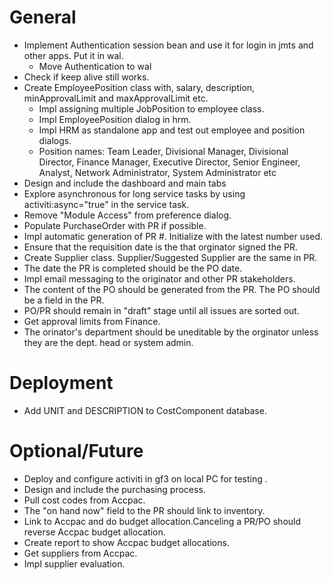 # General
- Implement Authentication session bean and use it for login in jmts and other apps.
  Put it in wal.
  * Move Authentication to wal
- Check if keep alive still works.
- Create EmployeePosition class with, salary, description, minApprovalLimit and
  maxApprovalLimit etc.
  * Impl assigning multiple JobPosition to employee class.
  * Impl EmployeePosition dialog in hrm.
  * Impl HRM as standalone app and test out employee and position dialogs.
  * Position names: Team Leader, Divisional Manager, Divisional Director, 
    Finance Manager, Executive Director, Senior Engineer, Analyst, 
    Network Administrator, System Administrator etc
- Design and include the dashboard and main tabs 
- Explore asynchronous for long service tasks by using activiti:async="true"
  in the service task.
- Remove "Module Access" from preference dialog.
- Populate PurchaseOrder with PR if possible. 
- Impl automatic generation of PR #. Initialize with the latest number used.
- Ensure that the requisition date is the that orginator signed the PR.
- Create Supplier class. Supplier/Suggested Supplier are the same in PR.
- The date the PR is completed should be the PO date.
- Impl email messaging to the originator and other PR stakeholders.
- The content of the PO should be generated from the PR. The PO should be a field
  in the PR.
- PO/PR should remain in "draft" stage until all issues are sorted out.
- Get approval limits from Finance.
- The orinator's department should be uneditable by the orginator unless they are
  the dept. head or system admin.

# Deployment
- Add UNIT and DESCRIPTION to CostComponent database.

# Optional/Future
- Deploy and configure activiti in gf3 on local PC for testing .
- Design and include the purchasing process.
- Pull cost codes from Accpac.
- The "on hand now" field to the PR should link to inventory.
- Link to Accpac and do budget allocation.Canceling a PR/PO should reverse 
  Accpac budget allocation.
- Create report to show Accpac budget allocations.
- Get suppliers from Accpac.
- Impl supplier evaluation.



